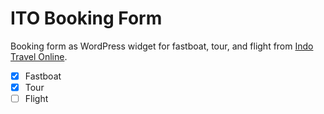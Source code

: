 # ITO Booking Form

Booking form as WordPress widget for fastboat, tour, and flight from [Indo Travel Online](http://www.indotravelonline.com).

- [x] Fastboat
- [x] Tour
- [ ] Flight